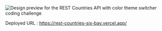 ![Design preview for the REST Countries API with color theme switcher coding challenge](./design/desktop-preview.jpg)

Deployed URL : https://rest-countries-six-bay.vercel.app/
